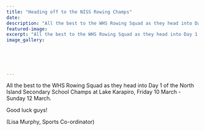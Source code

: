 ```yaml
---
title: "Heading off to the NISS Rowing Champs"
date: 
description: "All the best to the WHS Rowing Squad as they head into Day 1 of the North Island Secondary School Champs at Lake Karapiro, Friday 10 March - Sunday 12 March."
featured-image: 
excerpt: "All the best to the WHS Rowing Squad as they head into Day 1 of the North Island Secondary School Champs at Lake Karapiro, Friday 10 March - Sunday 12 March."
image_gallery:
	
	
	
	
	
---
```


<p><span>All the best to the WHS Rowing Squad as they head into Day 1 of the North Island Secondary School Champs at Lake Karapiro, Friday 10 March - Sunday 12 March.</span></p>
<p><span>Good luck guys!</span></p>
<p><span>(Lisa Murphy, Sports Co-ordinator)</span></p>

